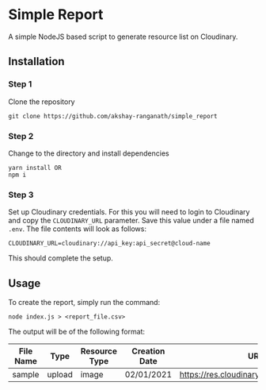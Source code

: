 # Simple Report
A simple NodeJS based script to generate resource list on Cloudinary.

## Installation

### Step 1
Clone the repository

    git clone https://github.com/akshay-ranganath/simple_report

### Step 2
Change to the directory and install dependencies

    yarn install OR
    npm i

### Step 3
Set up Cloudinary credentials. For this you will need to login to Cloudinary and copy the `CLOUDINARY_URL` parameter. Save this value under a file named `.env`. The file contents will look as follows:
    
    CLOUDINARY_URL=cloudinary://api_key:api_secret@cloud-name

This should complete the setup.

## Usage

To create the report, simply run the command:

    node index.js > <report_file.csv>

The output will be of the following format:

| File Name | Type | Resource Type | Creation Date | URL |
| --------- | ---- | ------------- | ------------- | --- |
| sample | upload | image | 02/01/2021 | https://res.cloudinary.com/demo/sample |

